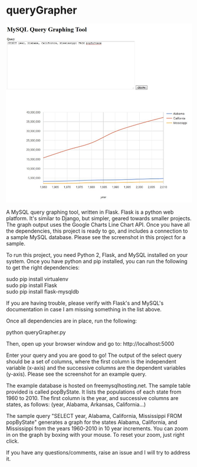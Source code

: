# queryGrapher

![Alt text](queryGrapher.jpg?raw=true "queryGrapher example")

A MySQL query graphing tool, written in Flask. Flask is a python web platform. It's similar to Django, but simpler, geared towards smaller projects. The graph output uses the Google Charts Line Chart API. Once you have all the dependencies, this project is ready to go, and includes a connection to a sample MySQL database. Please see the screenshot in this project for a sample.

To run this project, you need Python 2, Flask, and MySQL installed on your system. Once you have python and pip installed, you can run the following to get the right dependencies:

sudo pip install virtualenv  
sudo pip install Flask  
sudo pip install flask-mysqldb

If you are having trouble, please verify with Flask's and MySQL's documentation in case I am missing something in the list above.

Once all dependencies are in place, run the following:

python queryGrapher.py

Then, open up your browser window and go to:
http://localhost:5000

Enter your query and you are good to go! The output of the select query should be a set of columns, where the first column is the independent variable (x-axis) and the successive columns are the dependent variables (y-axis). Please see the screenshot for an example query. 

The example database is hosted on freemysqlhosting.net. The sample table provided is called popByState. It lists the populations of each state from 1960 to 2010. The first column is the year, and successive columns are states, as follows: (year, Alabama, Arkansas, California...)

The sample query "SELECT year, Alabama, California, Mississippi FROM popByState" generates a graph for the states Alabama, California, and Mississippi from the years 1960-2010 in 10 year increments. You can zoom in on the graph by boxing with your mouse. To reset your zoom, just right click.

If you have any questions/comments, raise an issue and I will try to address it.
